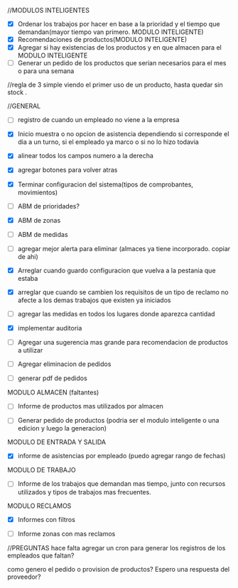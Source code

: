 
//MODULOS INTELIGENTES
- [x] Ordenar los trabajos por hacer en base a la prioridad y el tiempo que demandan(mayor tiempo van primero. MODULO INTELIGENTE)
- [x] Recomendaciones de productos(MODULO INTELIGENTE)
- [x] Agregar si hay existencias de los productos y en que almacen para el MODULO INTELIGENTE
- [ ] Generar un pedido de los productos que serian necesarios para el mes o para una semana

//regla de 3 simple viendo el primer uso de un producto, hasta quedar sin stock .


//GENERAL
- [ ] registro de cuando un empleado no viene a la empresa 
- [x] Inicio muestra o no opcion de asistencia dependiendo si corresponde el dia a un turno, si el empleado ya 
marco o si no lo hizo todavia
- [x] alinear todos los campos numero a la derecha
- [x] agregar botones para volver atras
- [x] Terminar configuracion del sistema(tipos de comprobantes, movimientos)
- [ ] ABM de prioridades?
- [x] ABM de zonas
- [ ] ABM de medidas
- [ ] agregar mejor alerta para eliminar (almaces ya tiene incorporado. copiar de ahi)
- [x] Arreglar cuando guardo configuracion que vuelva a la pestania que estaba
- [x] arreglar que cuando se cambien los requisitos de un tipo de reclamo no afecte
a los demas trabajos que existen ya iniciados
- [ ] agregar las medidas en todos los lugares donde aparezca cantidad

- [x] implementar auditoria

- [ ] Agregar una sugerencia mas grande para recomendacion de productos a utilizar 
- [ ] Agregar eliminacion de pedidos
- [ ] generar pdf de pedidos


MODULO ALMACEN (faltantes)
- [ ] Informe de productos mas utilizados por almacen
- [ ] Generar pedido de productos (podria ser el modulo inteligente o una edicion y luego la generacion)


MODULO DE ENTRADA Y SALIDA
- [x] informe de asistencias por empleado (puedo agregar rango de fechas)


MODULO DE TRABAJO
- [ ] Informe de los trabajos que demandan mas tiempo, junto con recursos utilizados y tipos de trabajos mas frecuentes.

MODULO RECLAMOS
- [x] Informes con filtros
- [ ] Informe zonas con mas reclamos




//PREGUNTAS
hace falta agregar un cron para generar los registros de los empleados que faltan?

como genero el pedido o provision de productos? Espero una respuesta del proveedor?
